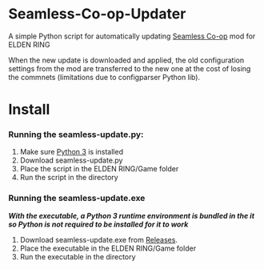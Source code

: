 # Seamless-Co-op-Updater
A simple Python script for automatically updating [Seamless Co-op](https://github.com/LukeYui/EldenRingSeamlessCoopRelease/) mod for ELDEN RING

When the new update is downloaded and applied, the old configuration settings from the mod are transferred to the new one at the cost of losing the commnets (limitations due to configparser Python lib).

# Install

### Running the seamless-update.py:

1. Make sure [Python 3](https://www.python.org/downloads/) is installed
2. Download seamless-update.py
3. Place the script in the ELDEN RING/Game folder
4. Run the script in the directory

### Running the seamless-update.exe

**_With the executable, a Python 3 runtime environment is bundled in the it so Python is not required to be installed for it to work_**

1. Download seamless-update.exe from [Releases](https://github.com/Ori-Jakob/Seamless-Co-op-Updater/releases/latest).
2. Place the executable in the ELDEN RING/Game folder
3. Run the executable in the directory

